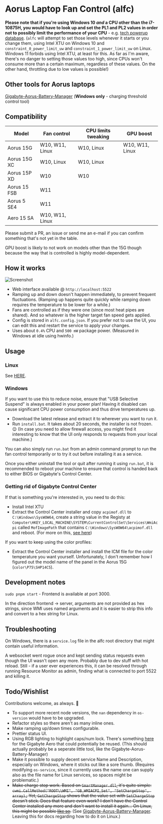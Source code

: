 # Aorus Laptop Fan Control (alfc)

**Please note that if you're using Windows 10 *and* a CPU other than the i7-10875H, you would have to look up and set the PL1 and PL2 values in order not to possibly limit the performance of your CPU** - e.g. [tech powerup database](https://www.techpowerup.com/cpu-specs/core-i7-10875h.c2277). (`alfc` will attempt to set those levels whenever it starts or you change them, using Intel XTU on Windows 10 and `constraint_0_power_limit_uw` and `constraint_1_power_limit_uw` on Linux. Windows 11 forbids using Intel XTU, at least for this. As far as I'm aware, there's no danger to setting those values too high, since CPUs won't consume more than a certain maximum, regardless of these values. On the other hand, throttling due to low values is possible!)

## Other tools for Aorus laptops

[Gigabyte-Aorus-Battery-Manager](https://github.com/lxmoonlily/Gigabyte-Aorus-Battery-Manager) (**Windows only** - charging threshold control tool)

## Compatibility

| Model        | Fan control      | CPU limits tweaking | GPU boost        |
|--------------|------------------|---------------------|------------------|
| Aorus 15G    | W10, W11, Linux  | W10, Linux          | W10, W11, Linux  |
| Aorus 15G XC | W10, Linux       | W10, Linux          |                  |
| Aorus 15P XD | W10              | W10                 |                  |
| Aorus 15 FSB | W11              |                     |                  |
| Aorus 5 SE4  | W11              |                     |                  |
| Aero 15 SA   | W10, W11, Linux  |                     |                  |


Please submit a PR, an issue or send me an e-mail if you can confirm something that's not yet in the table.

GPU boost is likely to not work on models other than the 15G though because the way that is controlled is highly model-dependent.

## How it works

![Screenshot](/assets/screenshot.png?raw=true)

- Web interface available @ `http://localhost:5522`
- Ramping up and down doesn't happen immediately, to prevent frequent fluctuations.
(Ramping up happens quite quickly while ramping down requires the temperature to
be lower for a while.)
- Fans are controlled as if they were one (since most heat pipes are shared). And so
whatever is the higher target fan speed gets applied.
- Config is stored in `alfc.config.json`. If you prefer not to use the UI, you can
edit this and restart the service to apply your changes.
- Uses about `0.4%` CPU and `500 mW` package power. (Measured in Windows at idle
using hwinfo.)

## Usage

### Linux

See [HERE](./LINUX.md).

### Windows

If you want to use this to reduce noise, ensure that "USB Selective Suspend"
is always enabled in your power plan! Having it disabled can cause significant CPU
power consumption and thus drive temperatures up.

- Download the latest release and extract it to wherever you want to run it.
- Run `install.bat`. It takes about 20 seconds, the installer is not frozen. 😉
(In case you need to allow firewall access, you might find it interesting to know that
the UI only responds to requests from your local machine.)

You can also simply run `run.bat` from an admin command prompt to run the fan
control temporarily or to try it out before installing it as a service.

Once you either uninstall the tool or quit after running it using `run.bat`, it
is recommended to reboot your machine to ensure that control is handed back to
either BIOS or Gigabyte's Control Center.

### Getting rid of Gigabyte Control Center

If that is something you're interested in, you need to do this:

- Install Intel XTU
- Extract the Control Center installer and copy `acpimof.dll` to `C:\Windows\SysWOW64`,
create a string value in the Registy at
`Computer\HKEY_LOCAL_MACHINE\SYSTEM\CurrentControlSet\Services\WmiAcpi` called `MofImagePath`
that contains `C:\Windows\SysWOW64\acpimof.dll` and reboot. (For more on this, [see here](https://docs.microsoft.com/en-us/samples/microsoft/windows-driver-samples/wmi-acpi-sample/))

If you want to keep using the color profiles:

- Extract the Control Center installer and install the ICM file for the color temperature you
want yourself. Unfortunately, I don't remember how I figured out the model name of the panel in the Aorus 15G (`color\P75\SHP14C5`).

## Development notes

`sudo pnpm start` - Frontend is available at port 3000.

In the direction frontend -> server, arguments are not provided as hex strings, since
WMI uses named arguments and it is easier to strip this info and convert to a
hex string for Linux.

## Troubleshooting

On Windows, there is a `service.log` file in the alfc root directory that might contain useful information.

A websocket went rogue once and kept sending status requests even though the UI wasn't open
any more. Probably due to dev stuff with hot reload. Still - if a user ever experiences this,
it can be resolved through running Resource Monitor as admin, finding what is connected
to port 5522 and killing it.

## Todo/Wishlist

Contributions welcome, as always. 🙂

- To support more recent node versions, the `nan` dependency in `os-version` would have to be upgraded.
- Refactor styles so there aren't as many inline ones.
- Make ramping up/down times configurable.
- Prettier status UI.
- Using RGB lighting to highlight caps/num lock. There's something [here](https://gitlab.com/wtwrp/aeroctl/-/tree/master/Samples/AeroCtl.Rgb.LockKeys) for the Gigabyte Aero that could potentially be reused. (This should actually probably be a seperate little tool, like the Gigabyte-Aorus-Battery-Manager)
- Make it possible to supply decent service Name and Description, especially on Windows, where it
sticks out like a sore thumb. (Requires modifying `os-service`, since it currently uses the name one
can supply also as the file name for Linux services, so spaces might be problematic.)
- ~~Make charge stop work. Based on `SmartManager.dll`, it's quite simple:
`cwmi.CallMethod("ROOT\\WMI", "GB_WMIACPI_Set", "SetChargeStop", array);`
Yet, `GetChargeStop` shows that the value set with `SetChargeStop` doesn't stick.
Does that feature even work? I don't have the Control Center installed any more and don't
want to install it again...
On Linux, this might be possible [like so](https://askubuntu.com/a/1211506).~~ (See [Gigabyte-Aorus-Battery-Manager](https://github.com/lxmoonlily/Gigabyte-Aorus-Battery-Manager). Leaving this for docs regarding how to do it on Linux.)
